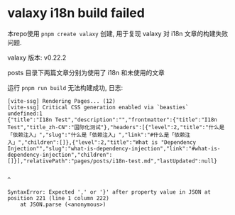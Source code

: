 # valaxy i18n build failed

本repo使用 `pnpm create valaxy` 创建, 用于复现 valaxy 对 i18n 文章的构建失败问题.

valaxy 版本: v0.22.2

posts 目录下两篇文章分别为使用了 i18n 和未使用的文章

运行 `pnpm run build` 无法构建成功, 日志:


```shell
[vite-ssg] Rendering Pages... (12)
[vite-ssg] Critical CSS generation enabled via `beasties`
undefined:1
{"title":"I18n Test","description":"","frontmatter":{"title":"I18n Test","title_zh-CN":"国际化测试"},"headers":[{"level":2,"title":"什么是「依赖注入」","slug":"什么是「依赖注入」","link":"#什么是「依赖注入」","children":[]},{"level":2,"title":"What is "Dependency Injection"","slug":"what-is-dependency-injection","link":"#what-is-dependency-injection","children":[]}],"relativePath":"pages/posts/i18n-test.md","lastUpdated":null}

                                                                                                      ^

SyntaxError: Expected ',' or '}' after property value in JSON at position 221 (line 1 column 222)
    at JSON.parse (<anonymous>)
```